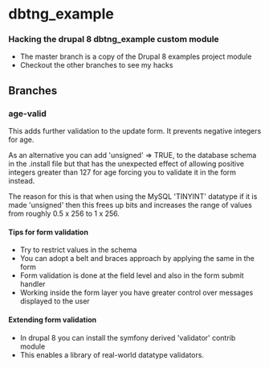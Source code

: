 # dbtng_example
### Hacking the drupal 8 dbtng_example custom module
- The master branch is a copy of the Drupal 8 examples project module
- Checkout the other branches to see my hacks

## Branches
### age-valid

 This adds further validation to the update form. It prevents negative integers for age. 
 
 As an alternative you can add 'unsigned' => TRUE, to the database schema in the .install file
 but that has the unexpected effect of allowing positive integers greater than 127 for age forcing
 you to validate it in the form instead. 
 
 The reason for this is that when using the MySQL 'TINYINT' datatype if it is made 'unsigned'
 then this frees up bits and increases the range of values from roughly 0.5 x 256 to 1 x 256.
 
 #### Tips for form validation
 - Try to restrict values in the schema
 - You can adopt a belt and braces approach by applying the same in the form
 - Form validation is done at the field level and also in the form submit handler
 - Working inside the form layer you have greater control over messages displayed to the user
 
 #### Extending form validation
 - In drupal 8 you can install the symfony derived 'validator' contrib module
 - This enables a library of real-world datatype validators.
 
 

 

